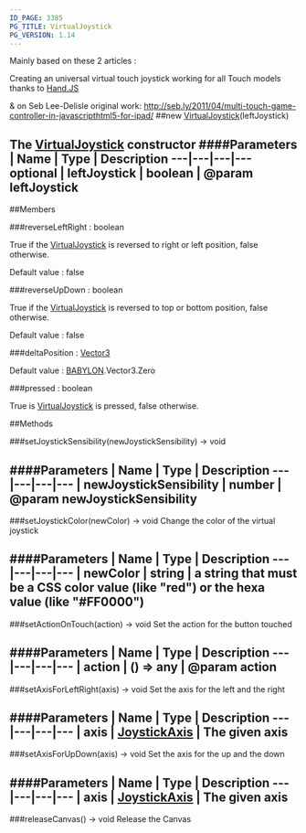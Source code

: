 ```yaml
---
ID_PAGE: 3385
PG_TITLE: VirtualJoystick
PG_VERSION: 1.14
---
```


Mainly based on these 2 articles :

Creating an universal virtual touch joystick working for all Touch models thanks to [Hand.JS](http://blogs.msdn.com/b/davrous/archive/2013/02/22/creating-an-universal-virtual-touch-joystick-working-for-all-touch-models-thanks-to-hand-js.aspx)

&amp; on Seb Lee-Delisle original work: http://seb.ly/2011/04/multi-touch-game-controller-in-javascripthtml5-for-ipad/
##new [VirtualJoystick](page.php?p=3385)(leftJoystick)

The [VirtualJoystick](page.php?p=3385) constructor
####Parameters
 | Name | Type | Description
---|---|---|---
optional | leftJoystick | boolean | @param leftJoystick
---

##Members

###reverseLeftRight : boolean


True if the [VirtualJoystick](page.php?p=3385) is reversed to right or left position, false otherwise.

Default value : false

###reverseUpDown : boolean


True if the [VirtualJoystick](page.php?p=3385) is reversed to top or bottom position, false otherwise.

Default value : false

###deltaPosition : [Vector3](page.php?p=3327)


Default value : [BABYLON](page.php?p=3243).Vector3.Zero

###pressed : boolean


True is [VirtualJoystick](page.php?p=3385) is pressed, false otherwise.



##Methods

###setJoystickSensibility(newJoystickSensibility) &rarr; void

####Parameters
 | Name | Type | Description
---|---|---|---
 | newJoystickSensibility | number | @param newJoystickSensibility
---

###setJoystickColor(newColor) &rarr; void
Change the color of the virtual joystick

####Parameters
 | Name | Type | Description
---|---|---|---
 | newColor | string | a string that must be a CSS color value (like &quot;red&quot;) or the hexa value (like &quot;#FF0000&quot;)
---

###setActionOnTouch(action) &rarr; void
Set the action for the button touched

####Parameters
 | Name | Type | Description
---|---|---|---
 | action | () =&gt; any | @param action
---

###setAxisForLeftRight(axis) &rarr; void
Set the axis for the left and the right

####Parameters
 | Name | Type | Description
---|---|---|---
 | axis | [JoystickAxis](page.php?p=3389) | The given axis
---

###setAxisForUpDown(axis) &rarr; void
Set the axis for the up and the down

####Parameters
 | Name | Type | Description
---|---|---|---
 | axis | [JoystickAxis](page.php?p=3389) | The given axis
---

###releaseCanvas() &rarr; void
Release the Canvas

